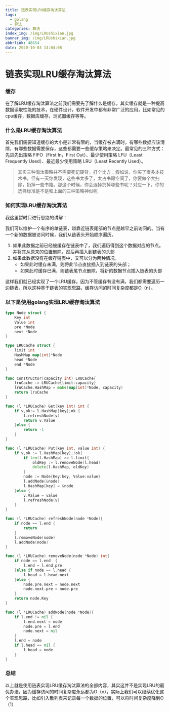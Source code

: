 ```yaml
---
title: 链表实现LRU缓存淘汰算法
tags:
  - golang
  - 算法
categories: 算法
index_img: /img/LRUshixian.jpg
banner_img: /img/LRUshixian.jpg
abbrlink: 48654
date: 2020-10-03 14:04:08
---
```


# 链表实现LRU缓存淘汰算法

### 缓存

在了解LRU缓存淘汰算法之前我们需要先了解什么是缓存，其实缓存就是一种提高数据读取性能的技术，在硬件设计，软件开发中都有非常广泛的应用，比如常见的cpu缓存，数据库缓存，浏览器缓存等等。



### 什么是LRU缓存淘汰算法

首先我们需要知道缓存的大小是非常有限的，当缓存被占满时，有哪些数据应该清除，有哪些数据需要保存，这些都需要一些缓存策略来决定。最常见的三种方式：先进先出策略 FIFO（First In，First Out）、最少使用策略 LFU（Least Frequently Used）、最近最少使用策略 LRU（Least Recently Used）。

> 其实三种淘汰策略并不需要死记硬背，打个比方：假如说，你买了很多本技术书，但有一天你发现，这些书太多了，太占书房空间了，你要做个大扫除，扔掉一些书籍。那这个时候，你会选择扔掉哪些书呢？对应一下，你的选择标准是不是和上面的三种策略神似呢



### 如何实现LRU缓存淘汰算法

我这里暂时只进行思路的讲解：

我们可以维护一个有序的单链表，越靠近链表尾部的节点是越早之前访问的。当有一个新的数据被访问时候，我们从链表头开始顺序遍历。

1. 如果此数据之前已经被缓存在链表中了，我们遍历得到这个数据对应的节点。并将其从原来的位置删除，然后再插入到链表的头部
2. 如果此数据没有在缓存链表中，又可以分为两种情况。
   * 如果此时缓存未满，则将此节点直接插入到链表的头部；
   * 如果此时缓存已满，则链表尾节点删除，将新的数据节点插入链表的头部

这样我们就已经实现了一个LRU缓存。因为不管缓存有没有满，我们都需要遍历一边链表，所以这种基于链表的实现思路，缓存访问的时间复杂度都是O（n）。



### 以下是使用golang实现LRU缓存淘汰算法

```go
type Node struct {
    Key int
    Value int
    pre *Node
    next *Node
}

type LRUCache struct {
    limit int
    HashMap map[int]*Node
    head *Node
    end *Node
}

func Constructor(capacity int) LRUCache{
    lruCache := LRUCache{limit:capacity}
    lruCache.HashMap = make(map[int]*Node, capacity)
    return lruCache
}

func (l *LRUCache) Get(key int) int {
    if v,ok:= l.HashMap[key];ok {
        l.refreshNode(v)
        return v.Value
    }else {
        return -1
    }
}

func (l *LRUCache) Put(key int, value int) {
    if v,ok := l.HashMap[key];!ok{
        if len(l.HashMap) >= l.limit{
            oldKey := l.removeNode(l.head)
            delete(l.HashMap, oldKey)
        }
        node := Node{Key:key, Value:value}
        l.addNode(&node)
        l.HashMap[key] = &node
    }else {
        v.Value = value
        l.refreshNode(v)
    }
}

func (l *LRUCache) refreshNode(node *Node){
    if node == l.end {
        return
    }
    l.removeNode(node)
    l.addNode(node)
}

func (l *LRUCache) removeNode(node *Node) int{
    if node == l.end  {
        l.end = l.end.pre
    }else if node == l.head {
        l.head = l.head.next
    }else {
        node.pre.next = node.next
        node.next.pre = node.pre
    }
    return node.Key
}

func (l *LRUCache) addNode(node *Node){
    if l.end != nil {
        l.end.next = node
        node.pre = l.end
        node.next = nil
    }
    l.end = node
    if l.head == nil {
        l.head = node
    }
}
```



### 总结

以上就是使用链表实现LRU缓存淘汰算法的全部内容，其实这并不是实现LRU的最优办法，因为缓存访问的时间复杂度永远都为O（n），实际上我们可以继续优化这个实现思路，比如引入散列表来记录每一个数据的位置，可以将时间复杂度降到O（1）